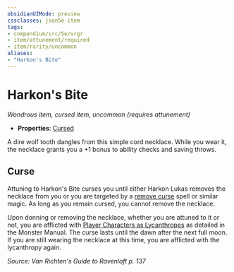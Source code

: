 ```yaml
---
obsidianUIMode: preview
cssclasses: json5e-item
tags:
- compendium/src/5e/vrgr
- item/attunement/required
- item/rarity/uncommon
aliases: 
- "Harkon's Bite"
---
```

# Harkon's Bite
*Wondrous item, cursed item, uncommon (requires attunement)*  

- **Properties**: [Cursed](2-Mechanics/CLI/rules/item-properties.md#Cursed%20Items)

A dire wolf tooth dangles from this simple cord necklace. While you wear it, the necklace grants you a +1 bonus to ability checks and saving throws.

## Curse

Attuning to Harkon's Bite curses you until either Harkon Lukas removes the necklace from you or you are targeted by a [remove curse](2-Mechanics/CLI/spells/remove-curse.md) spell or similar magic. As long as you remain cursed, you cannot remove the necklace.

Upon donning or removing the necklace, whether you are attuned to it or not, you are afflicted with [Player Characters as Lycanthropes](2-Mechanics/CLI/rules/variant-rules/player-characters-as-lycanthropes.md) as detailed in the Monster Manual. The curse lasts until the dawn after the next full moon. If you are still wearing the necklace at this time, you are afflicted with the lycanthropy again.

*Source: Van Richten's Guide to Ravenloft p. 137*